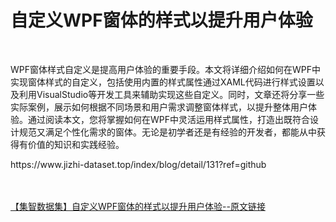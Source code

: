 <h1>自定义WPF窗体的样式以提升用户体验</h1><br /><p>WPF窗体样式自定义是提高用户体验的重要手段。本文将详细介绍如何在WPF中实现窗体样式的自定义，包括使用内置的样式属性通过XAML代码进行样式设置以及利用VisualStudio等开发工具来辅助实现这些自定义。同时，文章还将分享一些实际案例，展示如何根据不同场景和用户需求调整窗体样式，以提升整体用户体验。通过阅读本文，您将掌握如何在WPF中灵活运用样式属性，打造出既符合设计规范又满足个性化需求的窗体。无论是初学者还是有经验的开发者，都能从中获得有价值的知识和实践经验。</p><p>https://www.jizhi-dataset.top/index/blog/detail/131?ref=github</p><br /><br /><a href="https://www.jizhi-dataset.top/index/blog/detail/131?ref=github" target="_blank">【集智数据集】自定义WPF窗体的样式以提升用户体验--原文链接</a>
